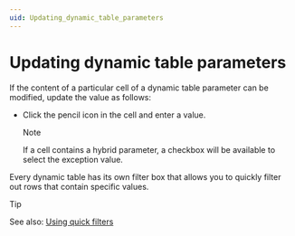 ```yaml
---
uid: Updating_dynamic_table_parameters
---
```


# Updating dynamic table parameters

If the content of a particular cell of a dynamic table parameter can be modified, update the value as follows:

- Click the pencil icon in the cell and enter a value.

    > [!NOTE]
    > If a cell contains a hybrid parameter, a checkbox will be available to select the exception value.

Every dynamic table has its own filter box that allows you to quickly filter out rows that contain specific values.

> [!TIP]
> See also:
> [Using quick filters](xref:Using_quick_filters)
